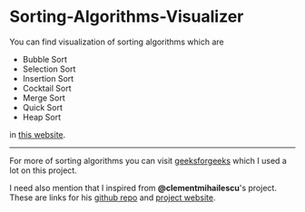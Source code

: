 # Sorting-Algorithms-Visualizer
You can find visualization of sorting algorithms which are

- Bubble Sort
- Selection Sort
- Insertion Sort
- Cocktail Sort
- Merge Sort
- Quick Sort
- Heap Sort

in [this website](https://muratbiberoglu.github.io/Sorting-Algorithms-Visualizer/).

***

For more of sorting algorithms you can visit [geeksforgeeks](https://www.geeksforgeeks.org/sorting-algorithms/) which I used a lot on this project.

I need also mention that I inspired from __@clementmihailescu__'s project. These are links for his [github repo](https://github.com/clementmihailescu/Sorting-Visualizer) and [project website](https://clementmihailescu.github.io/Sorting-Visualizer/).